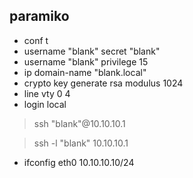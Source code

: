 ## paramiko

* conf t
* username "blank" secret "blank"
* username "blank" privilege 15
* ip domain-name "blank.local"
* crypto key generate rsa modulus 1024
* line vty 0 4
* login local
>ssh "blank"@10.10.10.1

>ssh -l "blank" 10.10.10.1

* ifconfig eth0 10.10.10.10/24